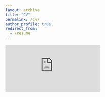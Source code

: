 ```yaml
---
layout: archive
title: "CV"
permalink: /cv/
author_profile: true
redirect_from:
  - /resume
---
```


<embed src="https://github.com/ChenWang1997/ChenWang1997.github.io/blob/master/assets/WANG_Chen_CV_v2.pdf" type='application/pdf'> 
